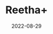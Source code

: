 ---
title: 'Reetha+'
date: '2022-08-29' 
metatag: '' 
inventory: '0' 
draft: false 
# meta description 
shortDescripton: ''
description: 'Herb'
longdescription: ''
featured: True
# product Price
price: '20.0'
# Product Short Description
shortDescription: ''
productID: '9EB3B51D-0E27-ED11-9968-005056B3A416'
type: 'products'
category: 'Herb' 
thumnailproduct: 'https://aminsaddiquidawakhana.eralive.net/images/products/9EB3B51D-0E27-ED11-9968-005056B3A4161.png' 
images:
  - image: 'images/products/9EB3B51D-0E27-ED11-9968-005056B3A4161.png'  
Variants:
---